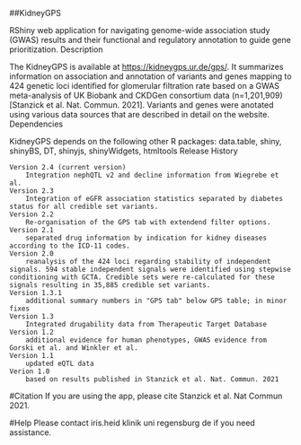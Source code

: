 ##KidneyGPS

RShiny web application for navigating genome-wide association study (GWAS) results and their functional and regulatory annotation to guide gene prioritization.
Description

The KidneyGPS is available at https://kidneygps.ur.de/gps/. It summarizes information on association and annotation of variants and genes mapping to 424 genetic loci identified for glomerular filtration rate based on a GWAS meta-analysis of UK Biobank and CKDGen consortium data (n=1,201,909) [Stanzick et al. Nat. Commun. 2021]. Variants and genes were anotated using various data sources that are described in detail on the website.
Dependencies

KidneyGPS depends on the following other R packages: data.table, shiny, shinyBS, DT, shinyjs, shinyWidgets, htmltools
Release History

    Version 2.4 (current version)
        Integration nephQTL v2 and decline information from Wiegrebe et al.
    Version 2.3 
        Integration of eGFR association statistics separated by diabetes status for all credible set variants.
    Version 2.2
        Re-organisation of the GPS tab with extendend filter options.
    Version 2.1
        separated drug information by indication for kidney diseases according to the ICD-11 codes.
    Version 2.0
        reanalysis of the 424 loci regarding stability of independent signals. 594 stable independent signals were identified using stepwise conditioning with GCTA. Credible sets were re-calculated for these signals resulting in 35,885 credible set variants.
    Version 1.3.1
        additional summary numbers in "GPS tab" below GPS table; in minor fixes
    Version 1.3
        Integrated drugability data from Therapeutic Target Database
    Version 1.2
        additional evidence for human phenotypes, GWAS evidence from Gorski et al. and Winkler et al.
    Version 1.1
        updated eQTL data
    Verion 1.0
        based on results published in Stanzick et al. Nat. Commun. 2021

#Citation
If you are using the app, please cite Stanzick et al. Nat Commun 2021.

#Help
Please contact iris.heid <at> klinik <dot> uni <minus> regensburg <dot> de if you need assistance.
